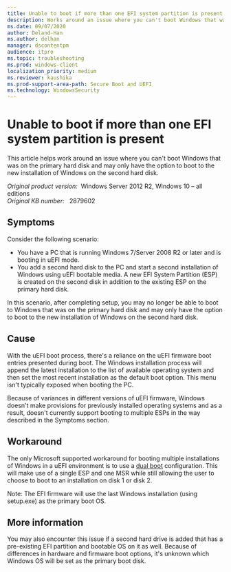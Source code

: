 ```yaml
---
title: Unable to boot if more than one EFI system partition is present
description: Works around an issue where you can't boot Windows that was on the primary hard disk and may only have the option to boot to the new installation of Windows on the second hard disk.
ms.date: 09/07/2020
author: Deland-Han
ms.author: delhan
manager: dscontentpm
audience: itpro
ms.topic: troubleshooting
ms.prod: windows-client
localization_priority: medium
ms.reviewer: kaushika
ms.prod-support-area-path: Secure Boot and UEFI
ms.technology: WindowsSecurity
---
```

# Unable to boot if more than one EFI system partition is present

This article helps work around an issue where you can't boot Windows that was on the primary hard disk and may only have the option to boot to the new installation of Windows on the second hard disk.

_Original product version:_ &nbsp;Windows Server 2012 R2, Windows 10 – all editions  
_Original KB number:_ &nbsp; 2879602

## Symptoms

Consider the following scenario:

- You have a PC that is running Windows 7/Server 2008 R2 or later and is booting in uEFI mode.
- You add a second hard disk to the PC and start a second installation of Windows using uEFI bootable media. A new EFI System Partition (ESP) is created on the second disk in addition to the existing ESP on the primary hard disk.

In this scenario, after completing setup, you may no longer be able to boot to Windows that was on the primary hard disk and may only have the option to boot to the new installation of Windows on the second hard disk.

## Cause

With the uEFI boot process, there's a reliance on the uEFI firmware boot entries presented during boot. The Windows installation process will append the latest installation to the list of available operating system and then set the most recent installation as the default boot option. This menu isn't typically exposed when booting the PC.

Because of variances in different versions of uEFI firmware, Windows doesn't make provisions for previously installed operating systems and as a result, doesn't currently support booting to multiple ESPs in the way described in the Symptoms section.

## Workaround

The only Microsoft supported workaround for booting multiple installations of Windows in a uEFI environment is to use a [dual boot](https://answers.microsoft.com/en-US/windows/forum/windows_8-windows_install/dual-boot-windows-8-pro-and-windows-7/0c2887f8-fbe8-489a-ba20-b8ba2dfb0eab) configuration. This will make use of a single ESP and one MSR while still allowing the user to choose to boot to an installation on disk 1 or disk 2.

Note: The EFI firmware will use the last Windows installation (using setup.exe) as the primary boot OS.

## More information

You may also encounter this issue if a second hard drive is added that has a pre-existing EFI partition and bootable OS on it as well. Because of differences in hardware and firmware boot options, it's unknown which Windows OS will be set as the primary boot disk.

